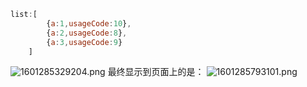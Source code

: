 ```js
list:[
        {a:1,usageCode:10},
        {a:2,usageCode:8},
        {a:3,usageCode:9}
    ]
```
![1601285329204.png](https://www.ipicbed.com/images/2021/04/22/1601285329204.png)
最终显示到页面上的是：
![1601285793101.png](https://www.ipicbed.com/images/2021/04/22/1601285793101.png)